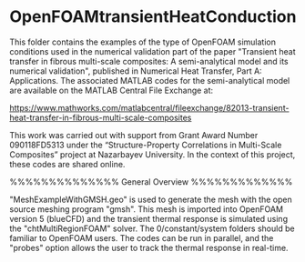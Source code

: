 # OpenFOAMtransientHeatConduction

This folder contains the examples of the type of OpenFOAM simulation conditions used in the numerical validation part of 
the paper "Transient heat transfer in fibrous multi-scale composites: A semi-analytical model and its
numerical validation", published in Numerical Heat Transfer, Part A: Applications. The associated MATLAB codes for the
semi-analytical model are available on the MATLAB Central File Exchange at:

https://www.mathworks.com/matlabcentral/fileexchange/82013-transient-heat-transfer-in-fibrous-multi-scale-composites

This work was carried out with support from Grant Award Number 090118FD5313 
under the “Structure-Property Correlations in Multi-Scale Composites” 
project at Nazarbayev University. In the context of this project, these codes
are shared online.



%%%%%%%%%%%%%% General Overview %%%%%%%%%%%%%

"MeshExampleWithGMSH.geo" is used to generate the mesh with the open source
meshing program "gmsh". This mesh is imported into OpenFOAM version 5 (blueCFD)
and the transient thermal response is simulated using the "chtMultiRegionFOAM" solver.
The 0/constant/system folders should be familiar to OpenFOAM users. The codes 
can be run in parallel, and the "probes" option allows the user
to track the thermal response in real-time.
